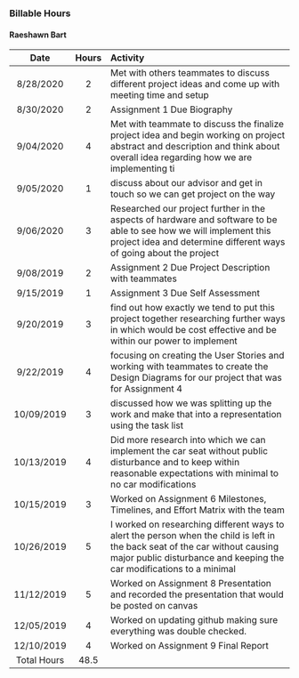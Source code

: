 ### Billable Hours

#### Raeshawn Bart
Date | Hours | Activity |
| :---: |  :---: | :--- |
8/28/2020 | 2 | Met with others teammates to discuss different project ideas and come up with meeting time and setup |
8/30/2020 |  2  | Assignment 1 Due Biography |
9/04/2020 | 4 | Met with teammate to discuss the finalize project idea and begin working on project abstract and description and think about overall idea regarding how we are implementing ti |
9/05/2020 | 1 |discuss about our advisor and get in touch so we can get project on the way |
9/06/2020 | 3 | Researched our project further in the aspects of hardware and software to be able to see how we will implement this project idea and determine different ways of going about the project|
9/08/2019 | 2 | Assignment 2 Due Project Description with teammates |
9/15/2019 | 1 | Assignment 3 Due Self Assessment |
9/20/2019 | 3 | find out how exactly we tend to put this project together researching further ways in which would be cost effective and be within our power to implement 
9/22/2019 | 4 | focusing  on creating the User Stories and working with teammates to create the Design Diagrams for our project that was for Assignment 4 |
10/09/2019 | 3 | discussed how we was splitting up the work and make that into a representation using the task list |
10/13/2019 | 4 | Did more research into which we can implement the car seat without public disturbance and to keep within reasonable expectations with minimal to no car modifications  |
10/15/2019 | 3 | Worked on Assignment 6 Milestones, Timelines, and Effort Matrix with the team |
10/26/2019 | 5| I worked on researching different ways to alert the person when the child is left in the back seat of the car without causing major public disturbance and keeping the car modifications to a minimal  |
11/12/2019 | 5 | Worked on Assignment 8 Presentation and recorded the presentation  that would be posted on canvas|
12/05/2019 | 4 | Worked on updating github making sure everything was double checked.|
12/10/2019 | 4 | Worked on Assignment 9 Final Report |
Total Hours | 48.5 | 

